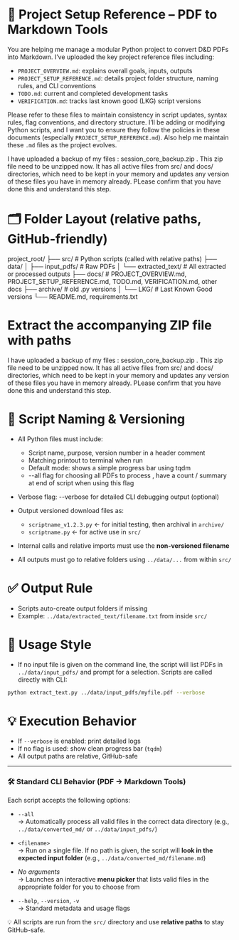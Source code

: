 # 🧾 Project Setup Reference – PDF to Markdown Tools

You are helping me manage a modular Python project to convert D&D PDFs into Markdown. I’ve uploaded the key project reference files including:

- `PROJECT_OVERVIEW.md`: explains overall goals, inputs, outputs
- `PROJECT_SETUP_REFERENCE.md`: details project folder structure, naming rules, and CLI conventions
- `TODO.md`: current and completed development tasks
- `VERIFICATION.md`: tracks last known good (LKG) script versions

Please refer to these files to maintain consistency in script updates, syntax rules, flag conventions, and directory structure. I’ll be adding or modifying Python scripts, and I want you to ensure they follow the policies in these documents (especially `PROJECT_SETUP_REFERENCE.md`). Also help me maintain these `.md` files as the project evolves.

I have uploaded a backup of my files : session_core_backup.zip . This zip file need to be unzipped now. It has all active files from src/ and docs/ directories, which need to be kept in your memory and updates any version of these files you have in memory already. PLease confirm that you have done this and understand this step.


# 🗂️ Folder Layout (relative paths, GitHub-friendly)
project_root/
├── src/                      # Python scripts (called with relative paths)
├── data/
│   ├── input_pdfs/           # Raw PDFs
│   └── extracted_text/       # All extracted or processed outputs
├── docs/                     # PROJECT_OVERVIEW.md, PROJECT_SETUP_REFERENCE.md, TODO.md, VERIFICATION.md, other docs
├── archive/                  # old .py versions
│   └── LKG/                  # Last Known Good versions
└── README.md, requirements.txt

# Extract the accompanying ZIP file with paths
I have uploaded a backup of my files : session_core_backup.zip . This zip file need to be unzipped now. It has all active files from src/ and docs/ directories, which need to be kept in your memory and updates any version of these files you have in memory already. PLease confirm that you have done this and understand this step.

# 🧰 Script Naming & Versioning
- All Python files must include:
  - Script name, purpose, version number in a header comment
  - Matching printout to terminal when run
  - Default mode: shows a simple progress bar using tqdm
  - --all flag for choosing all PDFs to process , have a count / summary at end of script when using this flag
- Verbose flag: --verbose for detailed CLI debugging output (optional)

- Output versioned download files as:
  - `scriptname_v1.2.3.py` ← for initial testing, then  archival in `archive/`
  - `scriptname.py`        ← for active use in `src/`

- Internal calls and relative imports must use the **non-versioned filename**
- All outputs must go to relative folders using `../data/...` from within `src/`

# ✅ Output Rule
- Scripts auto-create output folders if missing
- Example: `../data/extracted_text/filename.txt` from inside `src/`

# 🔁 Usage Style
- If no input file is given on the command line, the script will list PDFs in `../data/input_pdfs/` and prompt for a selection.
Scripts are called directly with CLI:
```bash
python extract_text.py ../data/input_pdfs/myfile.pdf --verbose
```

# 💡 Execution Behavior
- If `--verbose` is enabled: print detailed logs
- If no flag is used: show clean progress bar (`tqdm`)
- All output paths are relative, GitHub-safe
---

### 🛠️ Standard CLI Behavior (PDF → Markdown Tools)

Each script accepts the following options:

- `--all`  
  → Automatically process all valid files in the correct data directory (e.g., `../data/converted_md/` or `../data/input_pdfs/`)

- `<filename>`  
  → Run on a single file. If no path is given, the script will **look in the expected input folder** (e.g., `../data/converted_md/filename.md`)

- _No arguments_  
  → Launches an interactive **menu picker** that lists valid files in the appropriate folder for you to choose from

- `--help`, `--version`, `-v`  
  → Standard metadata and usage flags

💡 All scripts are run from the `src/` directory and use **relative paths** to stay GitHub-safe.